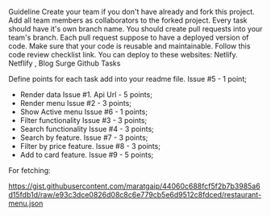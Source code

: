 Guideline
Create your team if you don't have already and fork this project.
Add all team members as collaborators to the forked project.
Every task should have it's own branch name.
You should create pull requests into your team's branch.
Each pull request suppose to have a deployed version of code.
Make sure that your code is reusable and maintainable.
Follow this code review checklist link.
You can deploy to these websites:
Netlify. Netflify , Blog Surge Github Tasks

Define points for each task add into your readme file. Issue #5 - 1 point;

- Render data Issue #1. Api Url - 5 points;
- Render menu Issue #2 - 3 points;
- Show Active menu Issue #6 - 1 points;
- Filter functionality Issue #3 - 3 points;
- Search functionality Issue #4 - 3 points;
- Search by feature. Issue #7 - 3 points;
- Filter by price feature. Issue #8 - 3 points;
- Add to card feature. Issue #9 - 5 points;

For fetching:

https://gist.githubusercontent.com/maratgaip/44060c688fcf5f2b7b3985a6d15fdb1d/raw/e93c3dce0826d08c8c6e779cb5e6d9512c8fdced/restaurant-menu.json
